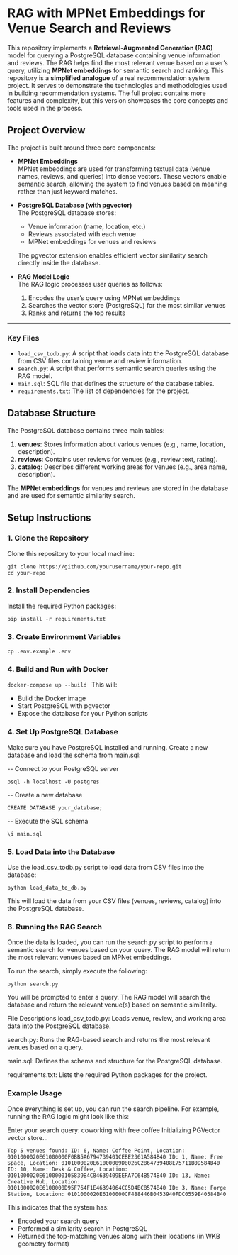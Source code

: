 # RAG with MPNet Embeddings for Venue Search and Reviews

This repository implements a **Retrieval-Augmented Generation (RAG)** model for querying a PostgreSQL database containing venue information and reviews. The RAG helps find the most relevant venue based on a user’s query, utilizing **MPNet embeddings** for semantic search and ranking. This repository is a **simplified analogue** of a real recommendation system project. It serves to demonstrate the technologies and methodologies used in building recommendation systems. The full project contains more features and complexity, but this version showcases the core concepts and tools used in the process.

## Project Overview

The project is built around three core components:

- **MPNet Embeddings**  
  MPNet embeddings are used for transforming textual data (venue names, reviews, and queries) into dense vectors. These vectors enable semantic search, allowing the system to find venues based on meaning rather than just keyword matches.

- **PostgreSQL Database (with pgvector)**  
  The PostgreSQL database stores:
  - Venue information (name, location, etc.)
  - Reviews associated with each venue
  - MPNet embeddings for venues and reviews

  The pgvector extension enables efficient vector similarity search directly inside the database.

- **RAG Model Logic**  
  The RAG logic processes user queries as follows:
  1. Encodes the user’s query using MPNet embeddings
  2. Searches the vector store (PostgreSQL) for the most similar venues
  3. Ranks and returns the top results

---

### Key Files

- `load_csv_todb.py`: A script that loads data into the PostgreSQL database from CSV files containing venue and review information.
- `search.py`: A script that performs semantic search queries using the RAG model.
- `main.sql`: SQL file that defines the structure of the database tables.
- `requirements.txt`: The list of dependencies for the project.
  
## Database Structure

The PostgreSQL database contains three main tables:

1. **venues**: Stores information about various venues (e.g., name, location, description).
2. **reviews**: Contains user reviews for venues (e.g., review text, rating).
3. **catalog**: Describes different working areas for venues (e.g., area name, description).

The **MPNet embeddings** for venues and reviews are stored in the database and are used for semantic similarity search.

## Setup Instructions

### 1. Clone the Repository

Clone this repository to your local machine:

```
git clone https://github.com/yourusername/your-repo.git
cd your-repo
```

### 2. Install Dependencies
Install the required Python packages:

```
pip install -r requirements.txt

```

### 3. Create Environment Variables

`cp .env.example .env
`

### 4. Build and Run with Docker

`docker-compose up --build
`
This will:
- Build the Docker image
- Start PostgreSQL with pgvector
- Expose the database for your Python scripts

### 4. Set Up PostgreSQL Database
Make sure you have PostgreSQL installed and running. Create a new database and load the schema from main.sql:


-- Connect to your PostgreSQL server
```
psql -h localhost -U postgres
```
-- Create a new database
```
CREATE DATABASE your_database;
```
-- Execute the SQL schema
```
\i main.sql
```
### 5. Load Data into the Database
Use the load_csv_todb.py script to load data from CSV files into the database:

```
python load_data_to_db.py
```
This will load the data from your CSV files (venues, reviews, catalog) into the PostgreSQL database.

### 6. Running the RAG Search

Once the data is loaded, you can run the search.py script to perform a semantic search for venues based on your query. The RAG model will return the most relevant venues based on MPNet embeddings.

To run the search, simply execute the following:

```
python search.py
```
You will be prompted to enter a query. The RAG model will search the database and return the relevant venue(s) based on semantic similarity.

File Descriptions
load_csv_todb.py: Loads venue, review, and working area data into the PostgreSQL database.

search.py: Runs the RAG-based search and returns the most relevant venues based on a query.

main.sql: Defines the schema and structure for the PostgreSQL database.

requirements.txt: Lists the required Python packages for the project.

### Example Usage

Once everything is set up, you can run the search pipeline. For example, running the RAG logic might look like this:

Enter your search query: coworking with free coffee
Initializing PGVector vector store...

`Top 5 venues found:
ID: 6, Name: Coffee Point, Location: 0101000020E61000000F0BB5A6794739401CEBE2361A584B40
ID: 1, Name: Free Space, Location: 0101000020E61000009D8026C2864739408E75711B0D584B40
ID: 10, Name: Desk & Coffee, Location: 0101000020E6100000105839B4C84639409EEFA7C64B574B40
ID: 13, Name: Creative Hub, Location: 0101000020E6100000D95F764F1E46394064CC5D4BC8574B40
ID: 3, Name: Forge Station, Location: 0101000020E6100000CF488446B0453940FDC0559E40584B40`

This indicates that the system has:
- Encoded your search query
- Performed a similarity search in PostgreSQL
- Returned the top-matching venues along with their locations (in WKB geometry format)
